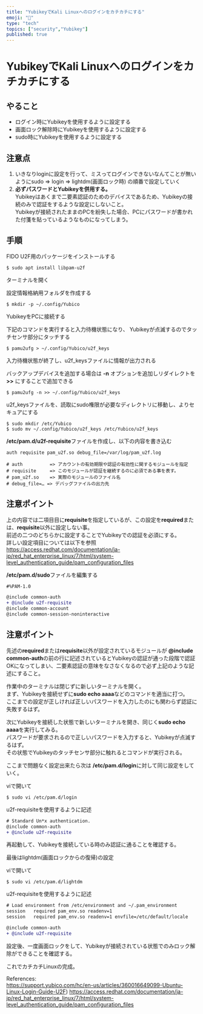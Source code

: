 ```yaml
---
title: "YubikeyでKali Linuxへのログインをカチカチにする"
emoji: "📝"  
type: "tech"
topics: ["security","Yubikey"]
published: true
---
```


# YubikeyでKali Linuxへのログインをカチカチにする

## やること
- ログイン時にYubikeyを使用するように設定する
- 画面ロック解除時にYubikeyを使用するように設定する
- sudo時にYubikeyを使用するように設定する

## 注意点
1. いきなりloginに設定を行って、ミスってログインできないなんてことが無いようにsudo => login => lightdm(画面ロック時) の順番で設定していく
2. **必ずパスワードとYubikeyを併用する。**  
Yubikeyはあくまで二要素認証のためのデバイスであるため、Yubikeyの接続のみで認証をするような設定にしないこと。  
Yubikeyが接続されたままのPCを紛失した場合、PCにパスワードが書かれた付箋を貼っているようなものになってしまう。

## 手順
FIDO U2F用のパッケージをインストールする
```
$ sudo apt install libpam-u2f
```


ターミナルを開く

設定情報格納用フォルダを作成する
```
$ mkdir -p ~/.config/Yubico
```

YubikeyをPCに接続する

下記のコマンドを実行すると入力待機状態になり、
Yubikeyが点滅するのでタッチセンサ部分にタッチする
```
$ pamu2ufg > ~/.config/Yubico/u2f_keys
```

入力待機状態が終了し、u2f_keysファイルに情報が出力される

バックアップデバイスを追加する場合は **-n** オプションを追加しリダイレクトを **>>** にすることで追加できる
```
$ pamu2ufg -n >> ~/.config/Yubico/u2f_keys
```

u2f_keysファイルを、読取にsudo権限が必要なディレクトリに移動し、よりセキュアにする
```
$ sudo mkdir /etc/Yubico
$ sudo mv ~/.config/Yubico/u2f_keys /etc/Yubico/u2f_keys
```

**/etc/pam.d/u2f-requisite**ファイルを作成し、以下の内容を書き込む
```
auth requisite pam_u2f.so debug_file=/var/log/pam_u2f.log

# auth          => アカウントの有効期限や認証の有効性に関するモジュールを指定
# requisite     => このモジュールが認証を継続するのに必須である事を表す。
# pam_u2f.so    => 実際のモジュールのファイル名
# debug_file=… => デバッグファイルの出力先
```

## 注意ポイント
上の内容では二項目目に**requisite**を指定しているが、この設定を**required**または、**requisite**以外に設定しない事。  
前述の二つのどちらかに設定することでYubikeyでの認証を必須にする。  
詳しい設定項目については以下を参照  
https://access.redhat.com/documentation/ja-jp/red_hat_enterprise_linux/7/html/system-level_authentication_guide/pam_configuration_files

**/etc/pam.d/sudo**ファイルを編集する
```diff
#%PAM-1.0

@include common-auth
+ @include u2f-requisite
@include common-account
@include common-session-noninteractive
```

## 注意ポイント
先述の**required**または**requisite**以外が設定されているモジュールが
**@include common-auth**の前の行に記述されているとYubikeyの認証が通った段階で認証OKになってしまい、二要素認証の意味をなさなくなるので必ず上記のような記述にすること。

作業中のターミナルは閉じずに新しいターミナルを開く。  
まず、Yubikeyを接続せずに**sudo echo aaaa**などのコマンドを適当に打つ。  
ここまでの設定が正しければ正しいパスワードを入力したのにも関わらず認証に失敗するはず。

次にYubikeyを接続した状態で新しいターミナルを開き、同じく**sudo echo aaaa**を実行してみる。  
パスワードが要求されるので正しいパスワードを入力すると、Yubikeyが点滅するはず。  
その状態でYubikeyのタッチセンサ部分に触れるとコマンドが実行される。

ここまで問題なく設定出来たら次は **/etc/pam.d/login**に対して同じ設定をしていく。

viで開いて
```
$ sudo vi /etc/pam.d/login
```
u2f-requisiteを使用するように記述
```diff
# Standard Un*x authentication. 
@include common-auth
+ @include u2f-requisite
```

再起動して、Yubikeyを接続している時のみ認証に通ることを確認する。

最後はlightdm(画面ロックからの復帰)の設定

viで開いて
```
$ sudo vi /etc/pam.d/lightdm
```
u2f-requisiteを使用するように記述
```diff
# Load environment from /etc/environment and ~/.pam_environment
session   required pam_env.so readenv=1
session   required pam_env.so readenv=1 envfile=/etc/default/locale

@include common-auth
+ @include u2f-requisite
```

設定後、一度画面ロックをして、Yubikeyが接続されている状態でのみロック解除ができることを確認する。

これでカチカチLinuxの完成。

References:  
https://support.yubico.com/hc/en-us/articles/360016649099-Ubuntu-Linux-Login-Guide-U2F)
https://access.redhat.com/documentation/ja-jp/red_hat_enterprise_linux/7/html/system-level_authentication_guide/pam_configuration_files

